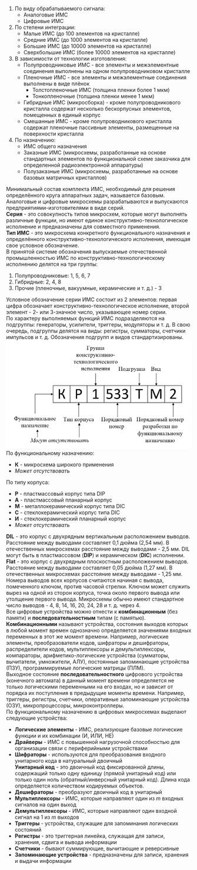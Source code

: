 1) По виду обрабатываемого сигнала:
	- Аналоговые ИМС
	- Цифровые ИМС
2) По степени интеграции:
	- Малые ИМС (до 100 элементов на кристалле)
	- Средние ИМС (до 1000 элементов на кристалле)
	- Большие ИМС (до 10000 элементов на кристалле)
	- Сверхбольшие ИМС (более 10000 элементов на кристалле)
3) В зависимости от технологии изготовления:
	- Полупроводниковые ИМС - все элементы и межэлементные соединения выполнены на одном полупроводниковом кристалле
	- Пленочные ИМС - все элементы и межэлементные соединения выполнены в виде плёнок
		- Толстопленочные ИМС (толщина пленки более 1 мкм)
		- Тонкопленочные (толщина пленки менее 1 мкм)
	- Гибридные ИМС (микросборка) - кроме полупроводникового кристалла содержат несколько бескорпусных элементов, помещенных в единый корпус
	- Смешанные ИМС - кроме полупроводникового кристалла содержат пленочные пассивные элементы, размещенные на поверхности кристалла
4) По назначению:
	- ИМС общего назначения
	- Заказные ИМС (микросхемы, разработанные на основе стандартных элементов по функциональной схеме заказчика для определенной радиоэлектронной аппаратуры)
	- Полузаказные ИМС (микросхемы, разработанные на основе базовых матричных кристаллов)
  
Минимальный состав комплекта ИМС, необходимый для решения определённого круга аппаратных задач, называется базовым. Аналоговые и цифровые микросхемы разрабатываются и выпускаются предприятиями-изготовителями в виде серий.  
**Серия** - это совокупность типов микросхем, которые могут выполнять различные функции, но имеют единое конструктивно-технологическое исполнение и предназначены для совместного применения.  
**Тип ИМС** - это микросхема конкретного функционального назначения и определённого конструктивно-технологического исполнения, имеющая свое условное обозначение.  
В принятой системе обозначения выпускаемые отечественной промышленностью ИМС по конструктивно-технологическому исполнению делятся на три группы:
1) Полупроводниковые: 1, 5, 6, 7
2) Гибридные: 2, 4, 8
3) Прочие (пленочные, вакуумные, керамические и т. д.) - 3
  
Условное обозначение серии ИМС состоит из 2 элементов: первая цифра обозначает конструктивно-технологическое исполнение, второй элемент - 2- или 3-значное число, указывающее номер серии.  
По характеру выполняемых функций ИМС подразделяются на подгруппы: генераторы, усилители, триггеры, модуляторы и т. д. В свою очередь, подгруппы делятся на виды: регистры, сумматоры, счетчики импульсов и т. д. Обозначения подгрупп и видов стандартизированы.  
![Система обозначения микросхем](../Pictures/02_01.%20Система%20обозначения%20микросхем.png)  
По функциональному назначению: 
- **К** - микросхема широкого применения
- *Может отсутствовать*
  
По типу корпуса:
- **P** - пластмассовый корпус типа DIP
- **A** - пластмассовый планарный корпус
- **M** - металлокерамический корпус типа DIC
- **C** - стеклокерамический корпус типа DIC
- **И** - стеклокерамический планарный корпус
- *Может отсутствовать*
  
**DIL** - это корпус с двухрядным вертикальным расположением выводов. Расстояние между выводами составляет 0,1 дюйма (2,54 мм). В отечественных микросхемах расстояние между выводами - 2,5 мм. DIL могут быть в пластмассовом (**DIP**) и керамическом (**DIC**) исполнении.  
**Flat** - это корпус с двухрядным плоскостным расположением выводов. Расстояние между выводами составляет 0,05 дюйма (1,27 мм). В отечественных микросхемах расстояние между выводами - 1,25 мм.  
Номера выводов всех корпусов считаются начиная с вывода, помеченного ключом, против часовой стрелки. Ключом может служить вырез на одной из сторон корпуса, точка около первого вывода или утолщение первого вывода. Микросхемы обычно имеют стандартное число выводов - 4, 8, 14, 16, 20, 24, 28 и т. д. через 4.  
Все цифровые устройства можно отнести к **комбинационным** (без памяти) и **последовательностным** типам (с памятью).  
**Комбинационными** называют устройства, состояния выходов которых в любой момент времен однозначно определяется значениями входных переменных в этот же момент времени. Например, логические элементы, преобразователи кодов, шифраторы и дешифраторы, распределители кодов, мультиплексоры и демультиплексоры, компараторы, арифметико-логические устройства (сумматоры, вычитатели, умножители, АЛУ), постоянные запоминающие устройства (ПЗУ), программируемые логические матрицы (ПЛМ).  
Выходное состояние **последовательностного** цифрового устройства (конечного автомата) в данный момент времени определяется не только логическими переменными на его входах, но и зависит от порядка их поступления в предыдущие моменты времени. Например, триггеры, регистры, счетчики, оперативные запоминающие устройства (ОЗУ), микропроцессоры, микроконтроллеры.  
По функциональному назначению в цифровых микросхемах выделают следующие устройства:
- **Логические элементы** - ИМС, реализующие базовые логические функции и их комбинации (И, ИЛИ, НЕ)
- **Драйверы** - ИМС с повышенной нагрузочной способностью для организации связи с периферийными устройствами
- **Шифраторы** - используются для преобразования входного унитарного кода в натуральный двоичный  
	**Унитарный код** - это двоичный код фиксированной длины, содержащий только одну единицу (прямой унитарный код) или только один ноль (обратный/инверсный унитарный код). Длина кода определяется количеством кодируемых объектов.
- **Дешифраторы** - преобразуют двоичный код в унитарный
- **Мультиплексоры** - ИМС, которые направляют один из $m$ входных сигналов на один выход
- **Демультиплексоры** - ИМС, которые направляют один входной сигнал на 1 из $m$ выходов
- **Триггеры** - устройства, служащие для запоминания логических состояний
- **Регистры** - это триггерная линейка, служащая для записи, хранения, сдвига и вывода информации
- **Счетчики** - бывают суммирующие, вычитающие и реверсивные
- **Запоминающие устройства** - предназначены для записи, хранения и выдачи информации